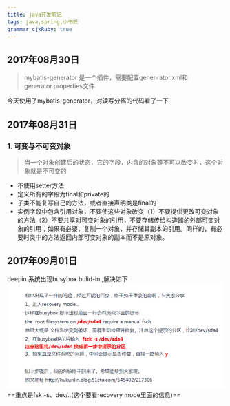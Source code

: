 ```yaml
---
title: java开发笔记 
tags: java,spring,小书匠
grammar_cjkRuby: true
---
```


## 2017年08月30日

> mybatis-generator 是一个插件，需要配置genenrator.xml和generator.properties文件


  今天使用了mybatis-generator，对读写分离的代码看了一下
  
 ## 2017年08月31日
 ### 1. 可变与不可变对象
 >  当一个对象创建后的状态，它的字段，内含的对象等不可以改变时，这个对象就是不可变的

 - 不使用setter方法
 - 定义所有的字段为final和private的
 - 子类不能复写自己的方法，或者直接声明类是final的
 - 实例字段中包含引用对象，不要使这些对象改变（1）不要提供更改可变对象的方法（2）不要共享对可变对象的引用，不要存储传给构造器的外部可变对象的引用；如果有必要，复制一个对象，并存储其副本的引用。同样的，有必要时类中的方法返回内部可变对象的副本而不是原对象。

## 2017年09月01日
deepin 系统出现busybox bulid-in ,解决如下
![enter description here][1]
 ==重点是fsk -s、dev/..(这个要看recovery mode里面的信息)==

 


  [1]: ./images/1504236650538.jpg